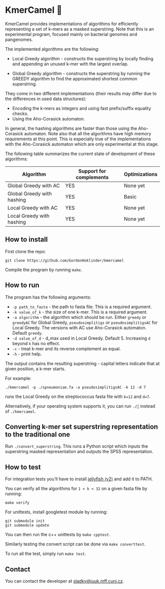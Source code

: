 # KmerCamel 🐫
KmerCamel provides implementations of algorithms for efficiently representing a set of k-mers as a masked superstring.
Note that this is an experimental program, focused mainly on bacterial genomes and pangenomes.

The implemented algorithms are the following:
- Local Greedy algorithm	 - constructs the superstring by locally finding and appending an unused k-mer with the largest overlap.

- Global Greedy algorithm - constructs the superstring by running the GREEDY algorithm to find the approximated shortest common superstring.

They come in two different implementations (their results may differ due to the differences in used data structures):
- Encoding the k-mers as integers and using fast prefix/suffix equality checks.
- Using the Aho-Corasick automaton.

In general, the hashing algorithms are faster than those using the Aho-Corasick automaton.
Note also that all the algorithms have high memory requirements at this point.
This is especially true of the implementations with the Aho-Corasick automaton which are only experimental at this stage.

The following table summarizes the current state of development of these algorithms:

| Algorithm                     | Support for complements | Optimizations       | 
|-------------------------------|-------------------------|---------------------|
| Global Greedy with AC         | YES                     | None yet            |
| Global Greedy with hashing    | YES                     | Basic               |
| Local Greedy with AC          | YES                     | None yet            |
| Local Greedy with hashing     | YES                     | None yet            |

## How to install

First clone the repo:

```
git clone https://github.com/GordonHoklinder/kmercamel
```

Compile the program by running `make`.


## How to run

The program has the following arguments:

- `-p path_to_fasta` - the path to fasta file. This is a required argument.
- `-k value_of_k` - the size of one k-mer. This is a required argument.
- `-a algorithm` - the algorithm which should be run. Either `greedy` or `greedyAC` for Global Greedy, `pseudosimplitigs` or `pseudosimplitigsAC` for Local Greedy.
The versions with AC use Aho-Corasick automaton. Default `greedy`.
- `-d value_of_d` - d_max used in Local Greedy. Default 5. Increasing `d` beyond `k` has no effect.
- `-c` - treat k-mer and its reverse complement as equal.
- `-h` - print help.


The output contains the resulting superstring - capital letters indicate that at given position, a k-mer starts.

For example:

```
./kmercamel -p ./spneumoniae.fa -a pseudosimplitigsAC -k 12 -d 7
```

runs the Local Greedy on the streptococcus fasta file with `k=12` and `d=7`.

Alternatively, if your operating system supports it, you can run `./🐫` instead of `./kmercamel`.

## Converting k-mer set superstring representation to the traditional one

Run `./convert_superstring`. This runs a Python script which inputs the superstring masked representation and outputs the SPSS representation.

## How to test


For integration tests you'll have to install [jellyfish (v2)](https://github.com/gmarcais/Jellyfish)
and add it to PATH.

You can verify all the algorithms for `1 < k < 32` on a given fasta file by running:

```
make verify
```

For unittests, install googletest module by running:

```
git submodule init
git submodule update
```

You can then run the c++ unittests by `make cpptest`.

Similarly testing the convert script can be done via `make converttest`.

To run all the test, simply run `make test`.

## Contact

You can contact the developer at [sladky@iuuk.mff.cuni.cz](mailto:sladky@iuuk.mff.cuni.cz).

